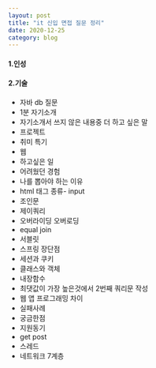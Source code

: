 ```yaml
---
layout: post
title: "it 신입 면접 질문 정리"
date: 2020-12-25
category: blog
---
```


#### 1.인성

#### 2.기술

- 자바 db 질문
- 1분 자기소개
- 자기소개서 쓰지 않은 내용중 더 하고 싶은 말
- 프로젝트
- 취미 특기
- 웹
- 하고싶은 일
- 어려웠던 경험
- 나를 뽑아야 하는 이유
- html 태그 종류- input
- 조인문
- 제이쿼리
- 오버라이딩 오버로딩
- equal join
- 서블릿
- 스프링 장단점
- 세션과 쿠키
- 클래스와 객체
- 내장함수
- 최댓값이 가장 높은것에서 2번째 쿼리문 작성
- 웹 앱 프로그래밍 차이
- 실패사례
- 궁금한점
- 지원동기
- get post
- 스레드
- 네트워크 7계층
